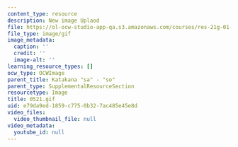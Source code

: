 ```yaml
---
content_type: resource
description: New image Uplaod
file: https://ol-ocw-studio-app-qa.s3.amazonaws.com/courses/res-21g-01-kana-spring-2010/e79da9ed1859c7750b327ac485e45e8d_0521.gif
file_type: image/gif
image_metadata:
  caption: ''
  credit: ''
  image-alt: ''
learning_resource_types: []
ocw_type: OCWImage
parent_title: Katakana "sa" - "so"
parent_type: SupplementalResourceSection
resourcetype: Image
title: 0521.gif
uid: e79da9ed-1859-c775-0b32-7ac485e45e8d
video_files:
  video_thumbnail_file: null
video_metadata:
  youtube_id: null
---
```

